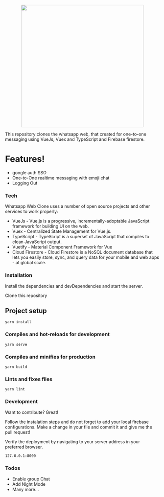 <p align="center"><img src="https://i.pinimg.com/originals/e3/1b/75/e31b752875679b64fce009922f9f0dda.gif" alt="" width="400px"/></p>

This repository clones the whatsapp web, that created for one-to-one messaging using VueJs, Vuex and TypeScript and Firebase firestore.

# Features!

  - google auth SSO
  - One-to-One realtime messaging with emoji chat
  - Logging Out

### Tech

Whatsapp Web Clone uses a number of open source projects and other services to work properly:

* VueJs - Vue.js is a progressive, incrementally-adoptable JavaScript framework for building UI on the web.
* Vuex - Centralized State Management for Vue.js.
* TypeScript - TypeScript is a superset of JavaScript that compiles to clean JavaScript output.
* Vuetify - Material Component Framework for Vue
* Cloud Firestore - Cloud Firestore is a NoSQL document database that lets you easily store, sync, and query data for your mobile and web apps - at global scale. 


### Installation

Install the dependencies and devDependencies and start the server.

Clone this repository
## Project setup
```
yarn install
```

### Compiles and hot-reloads for development
```
yarn serve
```

### Compiles and minifies for production
```
yarn build
```

### Lints and fixes files
```
yarn lint
```

### Development

Want to contribute? Great!

Follow the instalation steps and do not forget to add your local firebase configurations.
Make a change in your file and commit it and give me the pull request!

Verify the deployment by navigating to your server address in your preferred browser.

```sh
127.0.0.1:8000
```

### Todos

 - Enable group Chat
 - Add Night Mode
 - Many more...

